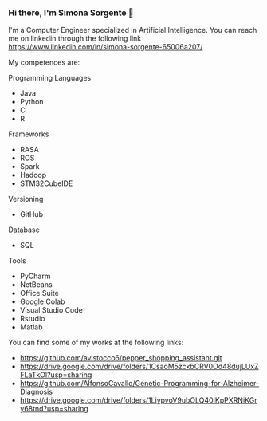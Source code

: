 ### Hi there, I'm Simona Sorgente 👋

I'm a Computer Engineer specialized in Artificial Intelligence. 
You can reach me on linkedin through the following link https://www.linkedin.com/in/simona-sorgente-65006a207/

My competences are:

Programming Languages
- Java
- Python
- C
- R

Frameworks
- RASA
- ROS
- Spark
- Hadoop
- STM32CubeIDE

Versioning
- GitHub

Database
- SQL

Tools
- PyCharm
- NetBeans
- Office Suite
- Google Colab
- Visual Studio Code
- Rstudio
- Matlab

You can find some of my works at the following links:
- https://github.com/avistocco6/pepper_shopping_assistant.git
- https://drive.google.com/drive/folders/1CsaoM5zckbCRV0Od48dujLUxZFLaTkOl?usp=sharing
- https://github.com/AlfonsoCavallo/Genetic-Programming-for-Alzheimer-Diagnosis
- https://drive.google.com/drive/folders/1LiypvoV9ubOLQ40IKpPXRNiKGry68tnd?usp=sharing
